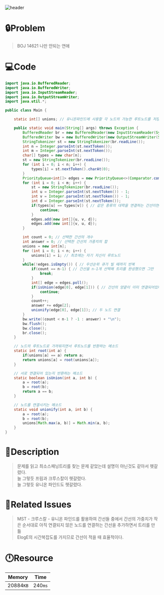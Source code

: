 ![header](https://capsule-render.vercel.app/api?type=waving&height=200&color=0:B2E6FF,100:FFB2D6&text=BOJ%2014621&fontColor=FFFFFF&fontAlign=80&fontAlignY=35&fontSize=50)

# **🔒Problem**

> BOJ 14621 나만 안되는 연애

# 💻**Code**

```java
import java.io.BufferedReader;
import java.io.BufferedWriter;
import java.io.InputStreamReader;
import java.io.OutputStreamWriter;
import java.util.*;

public class Main {

    static int[] unions; // 유니온파인드에 사용할 각 노드의 가능한 루트노드를 저장하는 배열

    public static void main(String[] args) throws Exception {
        BufferedReader br = new BufferedReader(new InputStreamReader(System.in));
        BufferedWriter bw = new BufferedWriter(new OutputStreamWriter(System.out));
        StringTokenizer st = new StringTokenizer(br.readLine());
        int n = Integer.parseInt(st.nextToken());
        int m = Integer.parseInt(st.nextToken());
        char[] types = new char[n];
        st = new StringTokenizer(br.readLine());
        for (int i = 0; i < n; i++) {
            types[i] = st.nextToken().charAt(0);
        }
        PriorityQueue<int[]> edges = new PriorityQueue<>(Comparator.comparingInt(o -> o[2])); // 간선의 가중치의 오름차순으로 간선을 저장할 우선순위 큐
        for (int i = 0; i < m; i++) {
            st = new StringTokenizer(br.readLine());
            int u = Integer.parseInt(st.nextToken()) - 1;
            int v = Integer.parseInt(st.nextToken()) - 1;
            int d = Integer.parseInt(st.nextToken());
            if(types[u] == types[v]) { // 같은 종류의 대학을 연결하는 간선이면 저장안하고 건너뜀
                continue;
            }
            edges.add(new int[]{u, v, d});
            edges.add(new int[]{v, u, d});
        }

        int count = 0; // 선택한 간선의 개수
        int answer = 0; // 선택한 간선의 가중치의 합
        unions = new int[n];
        for (int i = 0; i < n; i++) {
            unions[i] = i; // 최초에는 자기 자신이 루트노드
        }
        while(!edges.isEmpty()) { // 우선순위 큐가 빌 때까지 반복
            if(count == n-1) { // 간선을 n-1개 선택해 트리를 완성했으면 그만
                break;
            }
            int[] edge = edges.poll();
            if(isUnion(edge[0], edge[1])) { // 간선의 양끝이 이미 연결되어있다면 건너뜀
                continue;
            }
            count++;
            answer += edge[2];
            unionify(edge[0], edge[1]); // 두 노드 연결
        }
        bw.write((count < n-1 ? -1 : answer) + "\n");
        bw.flush();
        bw.close();
        br.close();
    }

    // 노드의 루트노드로 가까워지면서 루트노드를 반환하는 메소드
    static int root(int a) {
        if(unions[a] == a) return a;
        return unions[a] = root(unions[a]);
    }

    // 서로 연결되어 있는지 반환하는 메소드
    static boolean isUnion(int a, int b) {
        a = root(a);
        b = root(b);
        return a == b;
    }

    // 노드를 연결시키는 메소드
    static void unionify(int a, int b) {
        a = root(a);
        b = root(b);
        unions[Math.max(a, b)] = Math.min(a, b);
    }
}
```

# **🔑Description**

> 문제를 읽고 최소스패닝트리를 찾는 문제 같았는데 설명이 아닌것도 같아서 헷갈렸다.\
> 늘 그렇듯 프림과 크루스칼이 헷갈렸다.\
> 늘 그렇듯 유니온 파인드도 헷갈렸다.

# **📑Related Issues**

> MST - 크루스칼 - 유니온 파인드를 활용하여 간선들 중에서 간선의 가중치가 작은 순서대로 아직 연결되지 않은 노드를 연결하는 간선을 추가하면서 트리를 만듦\
> ElogE의 시간복잡도를 가지므로 간선이 적을 때 효율적이다.

# **🕛Resource**

| Memory    | Time    |
| --------- | ------- |
| 20884`KB` | 240`ms` |
